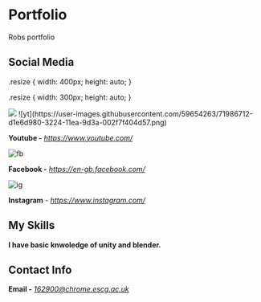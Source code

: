 # Portfolio
Robs portfolio


## Social Media
.resize {
    width: 400px;
    height: auto;
}

.resize {
    width: 300px;
    height: auto;
}

<img class="resize" src="example.jpg"/>
![yt](https://user-images.githubusercontent.com/59654263/71986712-d1e6d980-3224-11ea-9d3a-002f7f404d57.png)

**Youtube -** *https://www.youtube.com/*

![fb](https://user-images.githubusercontent.com/59654263/71987038-5d606a80-3225-11ea-8278-0929dcf3531e.png)

**Facebook -** *https://en-gb.facebook.com/*

![ig](https://user-images.githubusercontent.com/59654263/71987094-7406c180-3225-11ea-8bfb-61a7e4ac9baf.png)

**Instagram** - *https://www.instagram.com/*

## My Skills

**I have basic knwoledge of unity and blender.**

## Contact Info

**Email -** *162900@chrome.escg.ac.uk*
